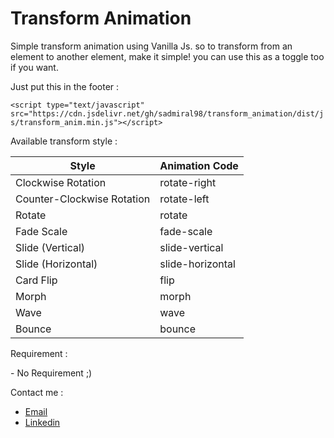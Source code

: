 <h1>Transform Animation</h1>

Simple transform animation using Vanilla Js. so to transform from an element to another element, make it simple!
you can use this as a toggle too if you want.

<p>Just put this in the footer :</p>

`<script type="text/javascript" src="https://cdn.jsdelivr.net/gh/sadmiral98/transform_animation/dist/js/transform_anim.min.js"></script>`

<p>Available transform style :</p>

Style | Animation Code
--- | --- 
Clockwise Rotation | rotate-right
Counter-Clockwise Rotation | rotate-left
Rotate | rotate
Fade Scale | fade-scale
Slide (Vertical) | slide-vertical
Slide (Horizontal) | slide-horizontal
Card Flip | flip
Morph | morph
Wave | wave
Bounce | bounce

<p>Requirement :</p>
- No Requirement ;)

Contact me :
- [Email](mailto:rizkysptr3798@gmail.com)
- [Linkedin](https://www.linkedin.com/in/rizkyputra98/)